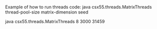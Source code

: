 Example of how to run threads code: java csx55.threads.MatrixThreads thread-pool-size matrix-dimension seed

java csx55.threads.MatrixThreads 8 3000 31459
